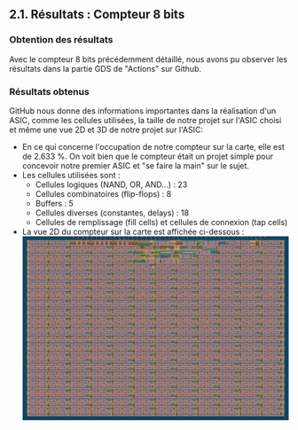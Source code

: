 ## 2.1.  Résultats : Compteur 8 bits

### Obtention des résultats

Avec le compteur 8 bits précédemment détaillé, nous avons pu observer les résultats dans la partie GDS de "Actions" sur Github.

### Résultats obtenus

GitHub nous donne des informations importantes dans la réalisation d'un ASIC, comme les cellules utilisées, la taille de notre projet sur l'ASIC choisi et même une vue 2D et 3D de notre projet sur l'ASIC:
  - En ce qui concerne l'occupation de notre compteur sur la carte, elle est de 2.633 %. On voit bien que le compteur était un projet simple pour concevoir notre premier ASIC et "se faire la main" sur le sujet.
  - Les cellules utilisées sont :
      - Cellules logiques (NAND, OR, AND...) : 23
      - Cellules combinatoires (flip-flops) : 8
      - Buffers : 5
      - Cellules diverses (constantes, delays) : 18
      - Cellules de remplissage (fill cells) et cellules de connexion (tap cells)
  - La vue 2D du compteur sur la carte est affichée ci-dessous : 
![Compteur8bits](../images/Compteur8bits2D.png)
